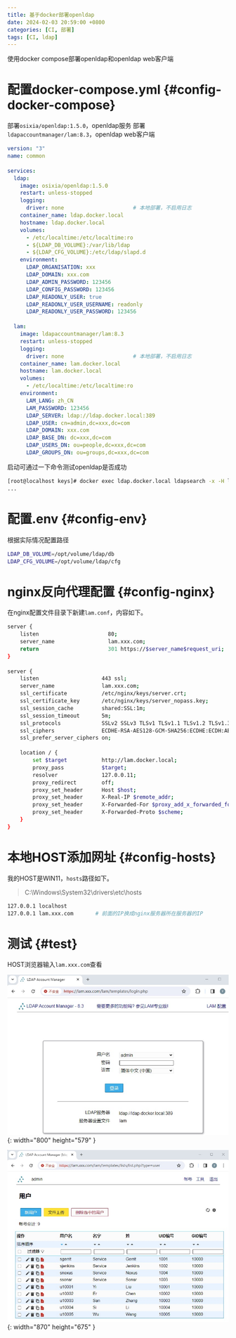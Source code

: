 ```yaml
---
title: 基于docker部署openldap
date: 2024-02-03 20:59:00 +0800
categories: [CI, 部署]
tags: [CI, ldap]
---
```

使用docker compose部署openldap和openldap web客户端
# 配置docker-compose.yml {#config-docker-compose}
部署`osixia/openldap:1.5.0`，openldap服务
部署`ldapaccountmanager/lam:8.3`，openldap web客户端
```yaml
version: "3"
name: common

services:
  ldap:
    image: osixia/openldap:1.5.0
    restart: unless-stopped
    logging:
      driver: none                      # 本地部署，不启用日志
    container_name: ldap.docker.local
    hostname: ldap.docker.local
    volumes:
      - /etc/localtime:/etc/localtime:ro
      - ${LDAP_DB_VOLUME}:/var/lib/ldap
      - ${LDAP_CFG_VOLUME}:/etc/ldap/slapd.d
    environment:
      LDAP_ORGANISATION: xxx
      LDAP_DOMAIN: xxx.com
      LDAP_ADMIN_PASSWORD: 123456
      LDAP_CONFIG_PASSWORD: 123456
      LDAP_READONLY_USER: true
      LDAP_READONLY_USER_USERNAME: readonly
      LDAP_READONLY_USER_PASSWORD: 123456

  lam:
    image: ldapaccountmanager/lam:8.3
    restart: unless-stopped
    logging:
      driver: none                      # 本地部署，不启用日志
    container_name: lam.docker.local
    hostname: lam.docker.local
    volumes:
      - /etc/localtime:/etc/localtime:ro
    environment:
      LAM_LANG: zh_CN
      LAM_PASSWORD: 123456
      LDAP_SERVER: ldap://ldap.docker.local:389
      LDAP_USER: cn=admin,dc=xxx,dc=com
      LDAP_DOMAIN: xxx.com
      LDAP_BASE_DN: dc=xxx,dc=com
      LDAP_USERS_DN: ou=people,dc=xxx,dc=com
      LDAP_GROUPS_DN: ou=groups,dc=xxx,dc=com
```
启动可通过一下命令测试openldap是否成功
```sh
[root@localhost keys]# docker exec ldap.docker.local ldapsearch -x -H ldap://localhost -b dc=xxx,dc=com -D "cn=admin,dc=xxx,dc=com" -w 123456
...
```
# 配置.env {#config-env}
根据实际情况配置路径
```sh
LDAP_DB_VOLUME=/opt/volume/ldap/db
LDAP_CFG_VOLUME=/opt/volume/ldap/cfg
```
# nginx反向代理配置 {#config-nginx}
在nginx配置文件目录下新建`lam.conf`，内容如下。
```sh
server {
    listen                      80;
    server_name                 lam.xxx.com;
    return                      301 https://$server_name$request_uri;
}

server {
    listen                    443 ssl;
    server_name               lam.xxx.com;
    ssl_certificate           /etc/nginx/keys/server.crt;
    ssl_certificate_key       /etc/nginx/keys/server_nopass.key;
    ssl_session_cache         shared:SSL:1m;
    ssl_session_timeout       5m;
    ssl_protocols             SSLv2 SSLv3 TLSv1 TLSv1.1 TLSv1.2 TLSv1.3;
    ssl_ciphers               ECDHE-RSA-AES128-GCM-SHA256:ECDHE:ECDH:AES:HIGH:!NULL:!aNULL:!MD5:!ADH:!RC4;
    ssl_prefer_server_ciphers on;

    location / {
        set $target           http://lam.docker.local;
        proxy_pass            $target;
        resolver              127.0.0.11;
        proxy_redirect        off; 
        proxy_set_header      Host $host; 
        proxy_set_header      X-Real-IP $remote_addr; 
        proxy_set_header      X-Forwarded-For $proxy_add_x_forwarded_for;
        proxy_set_header      X-Forwarded-Proto $scheme;
    }
}
```
# 本地HOST添加网址 {#config-hosts}
我的HOST是WIN11，`hosts`路径如下。
> C:\Windows\System32\drivers\etc\hosts
```sh
127.0.0.1 localhost
127.0.0.1 lam.xxx.com       # 前面的IP换成nginx服务器所在服务器的IP
```

# 测试 {#test}
HOST浏览器输入`lam.xxx.com`查看

![Desktop View](/images/202402/20240203_01.jpg){: width="800" height="579" }

![Desktop View](/images/202402/20240203_02.jpg){: width="870" height="675" }

